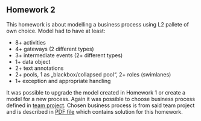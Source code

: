 ## Homework 2

This homework is about modelling a business process using L2 pallete of own choice. Model had to have at least: 
* 8+ activities
* 4+ gateways (2 different types)
* 3+ intermediate events (2+ different types)
* 1+ data object
* 2+ text annotations
* 2+ pools, 1 as „blackbox/collapsed pool“, 2+ roles (swimlanes)
* 1+ exception and appropriate handling

It was possible to upgrade the model created in Homework 1 or create a model for a new process. Again it was possible to choose business process defined in [team project](https://github.com/binczech/PV207-BPM/). Chosen business process is from said team project and is described in [PDF file](/HW2/Pavlik_bpmn.pdf) which contains solution for this homework.